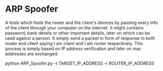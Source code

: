 # ARP Spoofer
 A tools which fools the router and the client's devices by passing every info of the client through your computer on the internet.
 It might contains password, bank details or other important details, later on which can be used against a person.
 It simply send a packet in form of response to both router and client saying I am client and I am router respectively. This process is simply based on IP address verification and later on mac addresses are exchanged.
 
 
 
 python ARP_Spoofer.py -t TARGET_IP_ADDRESS -r ROUTER_IP_ADDRESS
 
